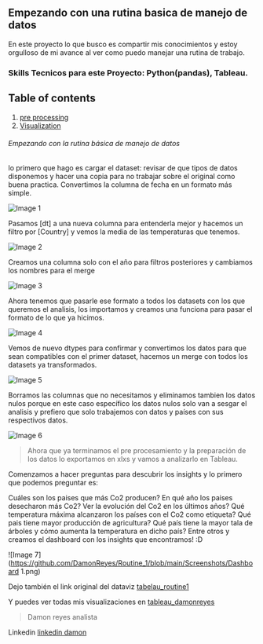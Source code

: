 ## Empezando con una rutina basica de manejo de datos
En este proyecto lo que busco es compartir mis conocimientos y estoy orgulloso de mi avance al ver como puedo manejar una rutina de trabajo.
### Skills Tecnicos para este Proyecto:  Python(pandas), Tableau.

## Table of contents
1. [pre processing](#introduction)
2. [Visualization](#paragraph1)




###### Empezando con la rutina básica de manejo de datos <a name="introduction"></a>
lo primero que hago es cargar el dataset: revisar de que tipos de datos disponemos y hacer una copia para no trabajar sobre el original como buena practica. Convertimos la columna de fecha en un formato más simple.

![Image 1](https://github.com/DamonReyes/Routine_1/blob/main/Screenshots/Screenshot%20(11).png)

Pasamos [dt] a una nueva columna para entenderla mejor y hacemos un filtro por [Country] y vemos la media de las temperaturas que tenemos.

![Image 2](https://github.com/DamonReyes/Routine_1/blob/main/Screenshots/Screenshot%20(12).png)

Creamos una columna solo con el año para filtros posteriores y cambiamos los nombres para el merge

![Image 3](https://github.com/DamonReyes/Routine_1/blob/main/Screenshots/Screenshot%20(13).png)

Ahora tenemos que pasarle ese formato a todos los datasets con los que queremos el analisis, los importamos y creamos una funciona para pasar el formato de lo que ya hicimos.

![Image 4](https://github.com/DamonReyes/Routine_1/blob/main/Screenshots/Screenshot%20(15).png)

Vemos de nuevo dtypes para confirmar y convertimos los datos para que sean compatibles con el primer dataset, hacemos un merge con todos los datasets ya transformados.

![Image 5](https://github.com/DamonReyes/Routine_1/blob/main/Screenshots/Screenshot%20(16).png)

Borramos las columnas que no necesitamos y eliminamos tambien los datos nulos porque en este caso específico los datos nulos solo van a sesgar el analisis y prefiero que solo trabajemos con datos y países con sus respectivos datos.

![Image 6](https://github.com/DamonReyes/Routine_1/blob/main/Screenshots/Screenshot%20(17).png)

> Ahora que ya terminamos el pre procesamiento y la preparación de los datos lo exportamos en xlxs y vamos a analizarlo en Tableau.

Comenzamos a hacer preguntas para descubrir los insights y lo primero que podemos preguntar es: <a name="paragraph1"></a>

Cuáles son los paises que más Co2 producen?
En qué año los paises desecharon más Co2?
Ver la evolución del Co2 en los últimos años?
Qué temperatura máxima alcanzaron los países con el Co2 como etiqueta?
Qué pais tiene mayor producción de agricultura?
Qué país tiene la mayor tala de árboles y cómo aumenta la temperatura en dicho país?
Entre otros y creamos el dashboard con los insights que encontramos! :D

![Image 7](https://github.com/DamonReyes/Routine_1/blob/main/Screenshots/Dashboard 1.png)

Dejo también el link original del dataviz [tabelau_routine1](https://public.tableau.com/profile/damon.reyes#!/vizhome/routine1/Dashboard1)

Y puedes ver todas mis visualizaciones en [tableau_damonreyes](https://public.tableau.com/profile/damon.reyes#!/)

> Damon reyes analista

Linkedin [linkedin damon](https://www.linkedin.com/in/damon-reyes/)
